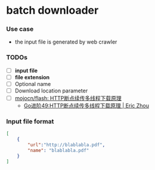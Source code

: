 batch downloader
================
### Use case
- the input file is generated by web crawler

### TODOs
- [ ] **input file**
- [ ] **file extension**
- [ ] Optional name
- [ ] Download location parameter
- [ ] [mojocn/flash: HTTP断点续传多线程下载原理](https://github.com/mojocn/flash)
    - [Go进阶49:HTTP断点续传多线程下载原理 | Eric Zhou](https://zh.mojotv.cn/go/go-range-download)

### Input file format
```json
[
    {
        "url":"http://blablabla.pdf",
        "name": "blablabla.pdf"
    }
]
```

